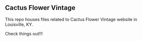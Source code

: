 ## Cactus Flower Vintage

This repo houses files related to Cactus Flower Vintage website in Louisville, KY.

Check things out!!!